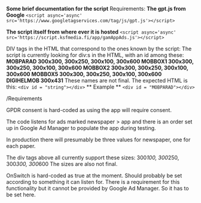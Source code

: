 **Some brief documentation for the script**
Requirements:
**The gpt.js from Google**
`<script async='async' src='https://www.googletagservices.com/tag/js/gpt.js'></script>`


**The script itself from where ever it is hosted**
`<script async='async' src='https://script.ksfmedia.fi/app/gamAppAds.js'></script>`

DIV tags in the HTML that correspond to the ones known by the script:
The script is currently looking for div:s in the HTML, with an id among these:
**MOBPARAD 300x300, 300x250, 300x100,  300x600
MOBBOX1 300x300, 300x250, 300x100,  300x600
MOBBOX2 300x300, 300x250, 300x100,  300x600
MOBBOX5 300x300, 300x250, 300x100,  300x600
DIGIHELMOB 300x431**
These names are not final. The expected HTML is this:
`<div id = "string"></div>`
** Example **
`<div id = "MOBPARAD"></div>`

/Requirements

GPDR consent is hard-coded as using the app will require consent.

The code listens for ads marked 
newspaper > app
and there is an order set up in Google Ad Manager to populate the app during testing.

In production there will presumably be three values for newspaper, one for each paper.

The div tags above all currently support these sizes: 
300*100, 300*250, 300*300, 300*600
The sizes are also not final.

OnSwitch is hard-coded as true at the moment. Should probably be set according to something it can listen for. There is a requirement for this functionality but it cannot be provided by Google Ad Manager. So it has to be set here.